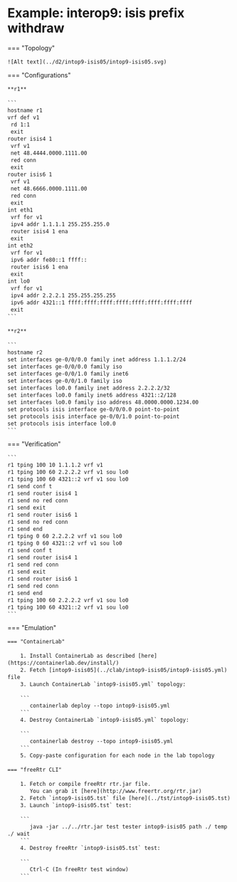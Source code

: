 # Example: interop9: isis prefix withdraw

=== "Topology"

    ![Alt text](../d2/intop9-isis05/intop9-isis05.svg)

=== "Configurations"

    **r1**

    ```
    hostname r1
    vrf def v1
     rd 1:1
     exit
    router isis4 1
     vrf v1
     net 48.4444.0000.1111.00
     red conn
     exit
    router isis6 1
     vrf v1
     net 48.6666.0000.1111.00
     red conn
     exit
    int eth1
     vrf for v1
     ipv4 addr 1.1.1.1 255.255.255.0
     router isis4 1 ena
     exit
    int eth2
     vrf for v1
     ipv6 addr fe80::1 ffff::
     router isis6 1 ena
     exit
    int lo0
     vrf for v1
     ipv4 addr 2.2.2.1 255.255.255.255
     ipv6 addr 4321::1 ffff:ffff:ffff:ffff:ffff:ffff:ffff:ffff
     exit
    ```

    **r2**

    ```
    hostname r2
    set interfaces ge-0/0/0.0 family inet address 1.1.1.2/24
    set interfaces ge-0/0/0.0 family iso
    set interfaces ge-0/0/1.0 family inet6
    set interfaces ge-0/0/1.0 family iso
    set interfaces lo0.0 family inet address 2.2.2.2/32
    set interfaces lo0.0 family inet6 address 4321::2/128
    set interfaces lo0.0 family iso address 48.0000.0000.1234.00
    set protocols isis interface ge-0/0/0.0 point-to-point
    set protocols isis interface ge-0/0/1.0 point-to-point
    set protocols isis interface lo0.0
    ```

=== "Verification"

    ```
    r1 tping 100 10 1.1.1.2 vrf v1
    r1 tping 100 60 2.2.2.2 vrf v1 sou lo0
    r1 tping 100 60 4321::2 vrf v1 sou lo0
    r1 send conf t
    r1 send router isis4 1
    r1 send no red conn
    r1 send exit
    r1 send router isis6 1
    r1 send no red conn
    r1 send end
    r1 tping 0 60 2.2.2.2 vrf v1 sou lo0
    r1 tping 0 60 4321::2 vrf v1 sou lo0
    r1 send conf t
    r1 send router isis4 1
    r1 send red conn
    r1 send exit
    r1 send router isis6 1
    r1 send red conn
    r1 send end
    r1 tping 100 60 2.2.2.2 vrf v1 sou lo0
    r1 tping 100 60 4321::2 vrf v1 sou lo0
    ```

=== "Emulation"

    === "ContainerLab"

        1. Install ContainerLab as described [here](https://containerlab.dev/install/)  
        2. Fetch [intop9-isis05](../clab/intop9-isis05/intop9-isis05.yml) file  
        3. Launch ContainerLab `intop9-isis05.yml` topology:  

        ```
           containerlab deploy --topo intop9-isis05.yml  
        ```
        4. Destroy ContainerLab `intop9-isis05.yml` topology:  

        ```
           containerlab destroy --topo intop9-isis05.yml  
        ```
        5. Copy-paste configuration for each node in the lab topology

    === "freeRtr CLI"

        1. Fetch or compile freeRtr rtr.jar file.  
           You can grab it [here](http://www.freertr.org/rtr.jar)  
        2. Fetch `intop9-isis05.tst` file [here](../tst/intop9-isis05.tst)  
        3. Launch `intop9-isis05.tst` test:  

        ```
           java -jar ../../rtr.jar test tester intop9-isis05 path ./ temp ./ wait
        ```
        4. Destroy freeRtr `intop9-isis05.tst` test:  

        ```
           Ctrl-C (In freeRtr test window)
        ```

